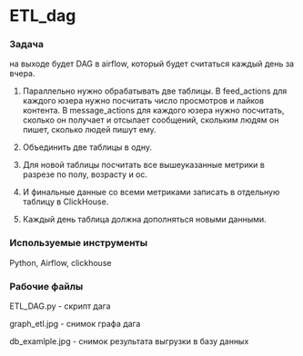 # ETL_dag

### Задача
на выходе будет DAG в airflow, который будет считаться каждый день за вчера. 

1. Параллельно нужно обрабатывать две таблицы. В feed_actions для каждого юзера нужно посчитать число просмотров и лайков контента. В message_actions для каждого юзера нужно посчитать, сколько он получает и отсылает сообщений, скольким людям он пишет, сколько людей пишут ему.

2. Объединить две таблицы в одну.

3. Для новой таблицы посчитать все вышеуказанные метрики в разрезе по полу, возрасту и ос.

4. И финальные данные со всеми метриками записать в отдельную таблицу в ClickHouse.

5. Каждый день таблица должна дополняться новыми данными. 

### Используемые инструменты
Python, Airflow, clickhouse

### Рабочие файлы

ETL_DAG.py - скрипт дага

graph_etl.jpg - снимок графа дага

db_examlple.jpg - снимок результата выгрузки в базу данных
